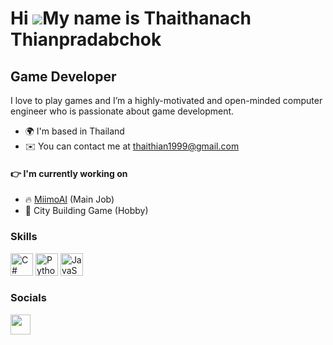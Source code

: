 Hi ![](https://user-images.githubusercontent.com/18350557/176309783-0785949b-9127-417c-8b55-ab5a4333674e.gif)My name is Thaithanach Thianpradabchok
===================================================================================================================================================

Game Developer
--------------

I love to play games and I’m a highly-motivated and open-minded computer engineer who is passionate about game development.

* 🌍  I'm based in Thailand
* ✉️  You can contact me at [thaithian1999@gmail.com](mailto:thaithian1999@gmail.com)
#### 👉  I'm currently working on
* 🔥  [MiimoAI](http://miimo.ai) (Main Job)
* 🏡  City Building Game (Hobby)

### Skills

<p align="left">
<a href="https://docs.microsoft.com/en-us/dotnet/csharp/" target="_blank" rel="noreferrer"><img src="https://raw.githubusercontent.com/danielcranney/readme-generator/main/public/icons/skills/csharp-colored.svg" width="36" height="36" alt="C#" /></a>
<a href="https://www.python.org/" target="_blank" rel="noreferrer"><img src="https://raw.githubusercontent.com/danielcranney/readme-generator/main/public/icons/skills/python-colored.svg" width="36" height="36" alt="Python" /></a>
<a href="https://developer.mozilla.org/en-US/docs/Web/JavaScript" target="_blank" rel="noreferrer"><img src="https://raw.githubusercontent.com/danielcranney/readme-generator/main/public/icons/skills/javascript-colored.svg" width="36" height="36" alt="JavaScript" /></a>
</p>

### Socials

<p align="left"> <a href="https://www.linkedin.com/in/thaithanach-thianpradabchok-a23b641a3/" target="_blank" rel="noreferrer"><img src="https://raw.githubusercontent.com/danielcranney/readme-generator/main/public/icons/socials/linkedin.svg" width="32" height="32" /></a></p>

